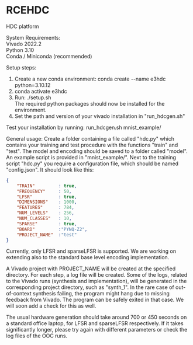 # RCEHDC
HDC platform 

System Requirements:<br>
Vivado 2022.2<br>
Python 3.10<br>
Conda / Miniconda (recommended)<br>

Setup steps:<br>
1. Create a new conda environment: conda create --name e3hdc python=3.10.12<br>
2. conda activate e3hdc<br>
3. Run: ./setup.sh<br>
The required python packages should now be installed for the environment.
4. Set the path and version of your vivado installation in "run_hdcgen.sh"

Test your installation by running: run_hdcgen.sh mnist_example/

General usage:
Create a folder containing a file called "hdc.py" which contains your training and test procedure with the functions "train" and "test".
The model and encoding should be saved to a folder called "model". An example script is provided in "mnist_example/".
Next to the training script "hdc.py" you require a configuration file, which should be named "config.json". It should look like this:
```json
{   
    "TRAIN"         : true,
    "FREQUENCY"     : 50,
    "LFSR"          : true,
    "DIMENSIONS"    : 1000,
    "FEATURES"      : 784,
    "NUM_LEVELS"    : 256,
    "NUM_CLASSES"   : 10,
    "SPARSE"        : true,
    "BOARD"         :"PYNQ-Z2",
    "PROJECT_NAME"  :"test"
}
```

Currently, only LFSR and sparseLFSR is supported. We are working on extending also to the standard base level encoding implementation.

A Vivado project with PROJECT_NAME will be created at the specified directory. For each step, a log file will be created. Some of the logs, related to the Vivado runs (synthesis and implementation), will be generated in the corresponding project directory, such as "synth_1".
In the rare case of out-of-context synthesis failing, the program might hang due to missing feedback from Vivado. The program can be safely exited in that case. We will soon add a check for this as well.

The usual hardware generation should take around 700 or 450 seconds on a standard office laptop, for LFSR and sparseLFSR respectively. If it takes significantly longer, please try again with different parameters or check the log files of the OOC runs.
